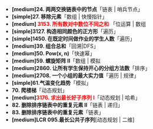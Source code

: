 - **[medium]24. 两两交换链表中的节点**「链表 | 哨兵节点」
- **[simple]27. 移除元素**「数组 | 快慢指针」
- **[medium] <span style="color: red;">3153. 所有数对中数位不同之和** 「位运算 | 数组
- **[simple]3127. 构造相同颜色的正方形**「遍历」
- **[simple]1450. 在既定时间做作业的学生人数**「遍历」
- **[medium]39. 组合总和**「回溯|DFS」
- **[medium]50. Pow(x, n)**「快速幂」
- **[medium]59. 螺旋矩阵 II**「数组 | 模拟
- **[medium]2860. 让所有学生保持开心的分组方法数**「排序」
- **[medium]2708. 一个小组的最大实力值**「遍历 | 规律」
- **[simple]61.气温变化趋势**「模拟」
- **70. 爬楼梯**「动态规划」
- **[medium]<span style="color: red;">3176. 求出最长好子序列 I**「动态规划 | 哈希」
- **82. 删除排序链表中的重复元素 II**「链表 | 递归」
- **83. 删除排序链表中的重复元素**「链表」
- **[medium]LCR 095.最长公共子序列**[动态规划 | 二维]